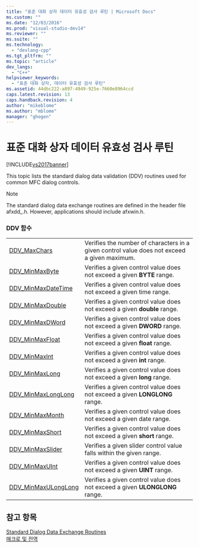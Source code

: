 ```yaml
---
title: "표준 대화 상자 데이터 유효성 검사 루틴 | Microsoft Docs"
ms.custom: ""
ms.date: "12/03/2016"
ms.prod: "visual-studio-dev14"
ms.reviewer: ""
ms.suite: ""
ms.technology: 
  - "devlang-cpp"
ms.tgt_pltfrm: ""
ms.topic: "article"
dev_langs: 
  - "C++"
helpviewer_keywords: 
  - "표준 대화 상자, 데이터 유효성 검사 루틴"
ms.assetid: 44dbc222-a897-4949-925e-7660e8964ccd
caps.latest.revision: 13
caps.handback.revision: 4
author: "mikeblome"
ms.author: "mblome"
manager: "ghogen"
---
```

# 표준 대화 상자 데이터 유효성 검사 루틴
[!INCLUDE[vs2017banner](../../assembler/inline/includes/vs2017banner.md)]

This topic lists the standard dialog data validation \(DDV\) routines used for common MFC dialog controls.  
  
> [!NOTE]
>  The standard dialog data exchange routines are defined in the header file afxdd\_.h.  However, applications should include afxwin.h.  
  
### DDV 함수  
  
|||  
|-|-|  
|[DDV\_MaxChars](../Topic/DDV_MaxChars.md)|Verifies the number of characters in a given control value does not exceed a given maximum.|  
|[DDV\_MinMaxByte](../Topic/DDV_MinMaxByte.md)|Verifies a given control value does not exceed a given **BYTE** range.|  
|[DDV\_MinMaxDateTime](../Topic/DDV_MinMaxDateTime.md)|Verifies a given control value does not exceed a given time range.|  
|[DDV\_MinMaxDouble](../Topic/DDV_MinMaxDouble.md)|Verifies a given control value does not exceed a given **double** range.|  
|[DDV\_MinMaxDWord](../Topic/DDV_MinMaxDWord.md)|Verifies a given control value does not exceed a given **DWORD** range.|  
|[DDV\_MinMaxFloat](../Topic/DDV_MinMaxFloat.md)|Verifies a given control value does not exceed a given **float** range.|  
|[DDV\_MinMaxInt](../Topic/DDV_MinMaxInt.md)|Verifies a given control value does not exceed a given **int** range.|  
|[DDV\_MinMaxLong](../Topic/DDV_MinMaxLong.md)|Verifies a given control value does not exceed a given **long** range.|  
|[DDV\_MinMaxLongLong](../Topic/DDV_MinMaxLongLong.md)|Verifies a given control value does not exceed a given **LONGLONG** range.|  
|[DDV\_MinMaxMonth](../Topic/DDV_MinMaxMonth.md)|Verifies a given control value does not exceed a given date range.|  
|[DDV\_MinMaxShort](../Topic/DDV_MinMaxShort.md)|Verifies a given control value does not exceed a given **short** range.|  
|[DDV\_MinMaxSlider](../Topic/DDV_MinMaxSlider.md)|Verifies a given slider control value falls within the given range.|  
|[DDV\_MinMaxUInt](../Topic/DDV_MinMaxUInt.md)|Verifies a given control value does not exceed a given **UINT** range.|  
|[DDV\_MinMaxULongLong](../Topic/DDV_MinMaxULongLong.md)|Verifies a given control value does not exceed a given **ULONGLONG** range.|  
  
## 참고 항목  
 [Standard Dialog Data Exchange Routines](../../mfc/reference/standard-dialog-data-exchange-routines.md)   
 [매크로 및 전역](../../mfc/reference/mfc-macros-and-globals.md)